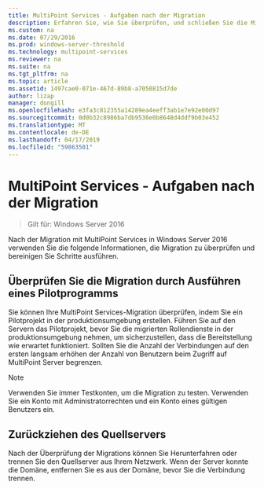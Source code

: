 ```yaml
---
title: MultiPoint Services - Aufgaben nach der Migration
description: Erfahren Sie, wie Sie überprüfen, und schließen Sie die Migration mit MultiPoint Services
ms.custom: na
ms.date: 07/29/2016
ms.prod: windows-server-threshold
ms.technology: multipoint-services
ms.reviewer: na
ms.suite: na
ms.tgt_pltfrm: na
ms.topic: article
ms.assetid: 1497cae0-071e-467d-89b8-a7050815d7de
author: lizap
manager: dongill
ms.openlocfilehash: e3fa3c812355a14289ea4eeff3ab1e7e92e00d97
ms.sourcegitcommit: 0d0b32c8986ba7db9536e0b8648d4ddf9b03e452
ms.translationtype: MT
ms.contentlocale: de-DE
ms.lasthandoff: 04/17/2019
ms.locfileid: "59863501"
---
```

# <a name="multipoint-services---post-migration-tasks"></a>MultiPoint Services - Aufgaben nach der Migration

>Gilt für: Windows Server 2016

Nach der Migration mit MultiPoint Services in Windows Server 2016 verwenden Sie die folgende Informationen, die Migration zu überprüfen und bereinigen Sie Schritte ausführen.

## <a name="validate-the-migration-by-running-a-pilot-program"></a>Überprüfen Sie die Migration durch Ausführen eines Pilotprogramms

Sie können Ihre MultiPoint Services-Migration überprüfen, indem Sie ein Pilotprojekt in der produktionsumgebung erstellen. Führen Sie auf den Servern das Pilotprojekt, bevor Sie die migrierten Rollendienste in der produktionsumgebung nehmen, um sicherzustellen, dass die Bereitstellung wie erwartet funktioniert. Sollten Sie die Anzahl der Verbindungen auf den ersten langsam erhöhen der Anzahl von Benutzern beim Zugriff auf MultiPoint Server begrenzen.

> [!NOTE] 
> Verwenden Sie immer Testkonten, um die Migration zu testen. Verwenden Sie ein Konto mit Administratorrechten und ein Konto eines gültigen Benutzers ein.

## <a name="retire-the-source-server"></a>Zurückziehen des Quellservers
Nach der Überprüfung der Migrations können Sie Herunterfahren oder trennen Sie den Quellserver aus Ihrem Netzwerk. Wenn der Server konnte die Domäne, entfernen Sie es aus der Domäne, bevor Sie die Verbindung trennen.

